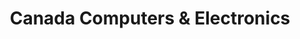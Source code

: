 ---
title: "Canada Computers & Electronics"
url: /beechville/canada-computers-and-electronics/
shop: electronics
---